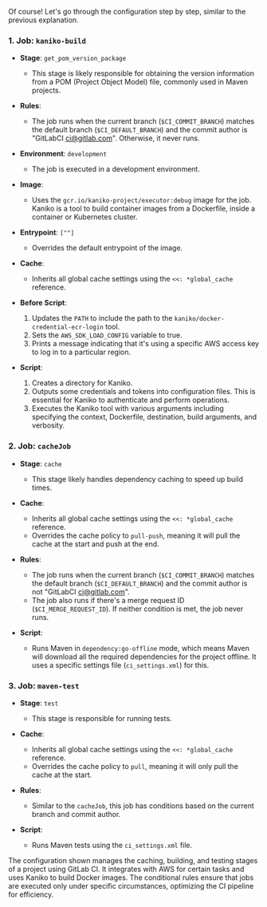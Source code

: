 Of course! Let's go through the configuration step by step, similar to the previous explanation.

### **1. Job: `kaniko-build`**

- **Stage**: `get_pom_version_package`
  - This stage is likely responsible for obtaining the version information from a POM (Project Object Model) file, commonly used in Maven projects.

- **Rules**:
  - The job runs when the current branch (`$CI_COMMIT_BRANCH`) matches the default branch (`$CI_DEFAULT_BRANCH`) and the commit author is "GitLabCI <ci@gitlab.com>". Otherwise, it never runs.
  
- **Environment**: `development`
  - The job is executed in a development environment.

- **Image**:
  - Uses the `gcr.io/kaniko-project/executor:debug` image for the job. Kaniko is a tool to build container images from a Dockerfile, inside a container or Kubernetes cluster.

- **Entrypoint**: `[""]`
  - Overrides the default entrypoint of the image.

- **Cache**:
  - Inherits all global cache settings using the `<<: *global_cache` reference.

- **Before Script**:
  1. Updates the `PATH` to include the path to the `kaniko/docker-credential-ecr-login` tool.
  2. Sets the `AWS_SDK_LOAD_CONFIG` variable to true.
  3. Prints a message indicating that it's using a specific AWS access key to log in to a particular region.

- **Script**:
  1. Creates a directory for Kaniko.
  2. Outputs some credentials and tokens into configuration files. This is essential for Kaniko to authenticate and perform operations.
  3. Executes the Kaniko tool with various arguments including specifying the context, Dockerfile, destination, build arguments, and verbosity.

### **2. Job: `cacheJob`**

- **Stage**: `cache`
  - This stage likely handles dependency caching to speed up build times.

- **Cache**:
  - Inherits all global cache settings using the `<<: *global_cache` reference.
  - Overrides the cache policy to `pull-push`, meaning it will pull the cache at the start and push at the end.

- **Rules**:
  - The job runs when the current branch (`$CI_COMMIT_BRANCH`) matches the default branch (`$CI_DEFAULT_BRANCH`) and the commit author is not "GitLabCI <ci@gitlab.com>".
  - The job also runs if there's a merge request ID (`$CI_MERGE_REQUEST_ID`). If neither condition is met, the job never runs.

- **Script**:
  - Runs Maven in `dependency:go-offline` mode, which means Maven will download all the required dependencies for the project offline. It uses a specific settings file (`ci_settings.xml`) for this.

### **3. Job: `maven-test`**

- **Stage**: `test`
  - This stage is responsible for running tests.

- **Cache**:
  - Inherits all global cache settings using the `<<: *global_cache` reference.
  - Overrides the cache policy to `pull`, meaning it will only pull the cache at the start.

- **Rules**:
  - Similar to the `cacheJob`, this job has conditions based on the current branch and commit author.

- **Script**:
  - Runs Maven tests using the `ci_settings.xml` file.

The configuration shown manages the caching, building, and testing stages of a project using GitLab CI. It integrates with AWS for certain tasks and uses Kaniko to build Docker images. The conditional rules ensure that jobs are executed only under specific circumstances, optimizing the CI pipeline for efficiency.
